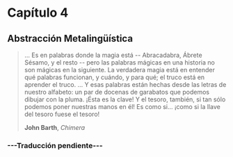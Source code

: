 # Capítulo 4

## Abstracción Metalingüística

>... Es en palabras donde la magia está -- Abracadabra, Ábrete Sésamo, y el resto -- pero las palabras mágicas en una historia no son mágicas en la siguiente. La verdadera magia está en entender qué palabras funcionan, y cuándo, y para qué; el truco está en aprender el truco.
... Y esas palabras están hechas desde las letras de nuestro alfabeto: un par de docenas de garabatos que podemos dibujar con la pluma. ¡Ésta es la clave! Y el tesoro, también, si tan sólo podemos poner nuestras manos en él! Es como si... ¡como si la llave del tesoro fuese el tesoro!
>
> **John Barth**, *Chimera*

### ---Traducción pendiente---